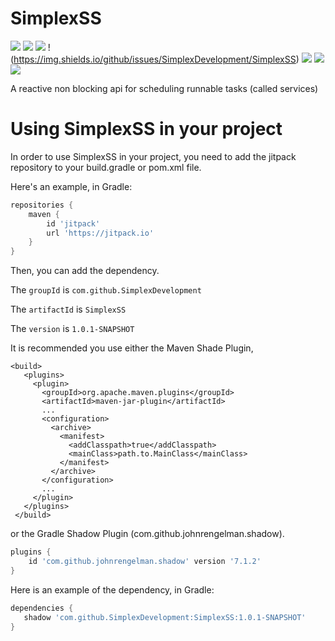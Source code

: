 # SimplexSS

 ![](https://img.shields.io/github/workflow/status/SimplexDevelopment/SimplexSS/CodeQL/main) ![](https://img.shields.io/github/v/release/SimplexDevelopment/SimplexSS?include_prereleases) ![](https://img.shields.io/github/license/SimplexDevelopment/SimplexSS) !(https://img.shields.io/github/issues/SimplexDevelopment/SimplexSS) ![](https://img.shields.io/github/stars/SimplexDevelopment/SimplexSS?style=social) ![](https://img.shields.io/github/forks/SimplexDevelopment/SimplexSS?style=social) ![](https://img.shields.io/github/languages/top/SimplexDevelopment/SimplexSS)

 A reactive non blocking api for scheduling runnable tasks (called services)
 
# Using SimplexSS in your project

 In order to use SimplexSS in your project, you need to add the jitpack repository to your build.gradle or pom.xml file.
 
 Here's an example, in Gradle:
 
 ```gradle
 repositories {
     maven {
         id 'jitpack'
         url 'https://jitpack.io'
     }
 }
 ```
 
 Then, you can add the dependency.
 
 The `groupId` is `com.github.SimplexDevelopment`
 
 The `artifactId` is `SimplexSS`
 
 The `version` is `1.0.1-SNAPSHOT`
 
 It is recommended you use either the Maven Shade Plugin, 
 
 ```maven
 <build>
    <plugins>
      <plugin>
        <groupId>org.apache.maven.plugins</groupId>
        <artifactId>maven-jar-plugin</artifactId>
        ...
        <configuration>
          <archive>
            <manifest>
              <addClasspath>true</addClasspath>
              <mainClass>path.to.MainClass</mainClass>
            </manifest>
          </archive>
        </configuration>
        ...
      </plugin>
    </plugins>
  </build>
  ```
  
 or the Gradle Shadow Plugin (com.github.johnrengelman.shadow).
 
 ```gradle
 plugins {
     id 'com.github.johnrengelman.shadow' version '7.1.2'
 }
 ```
 
 Here is an example of the dependency, in Gradle:
 
 ```gradle
 dependencies {
    shadow 'com.github.SimplexDevelopment:SimplexSS:1.0.1-SNAPSHOT'
 }
 ```
